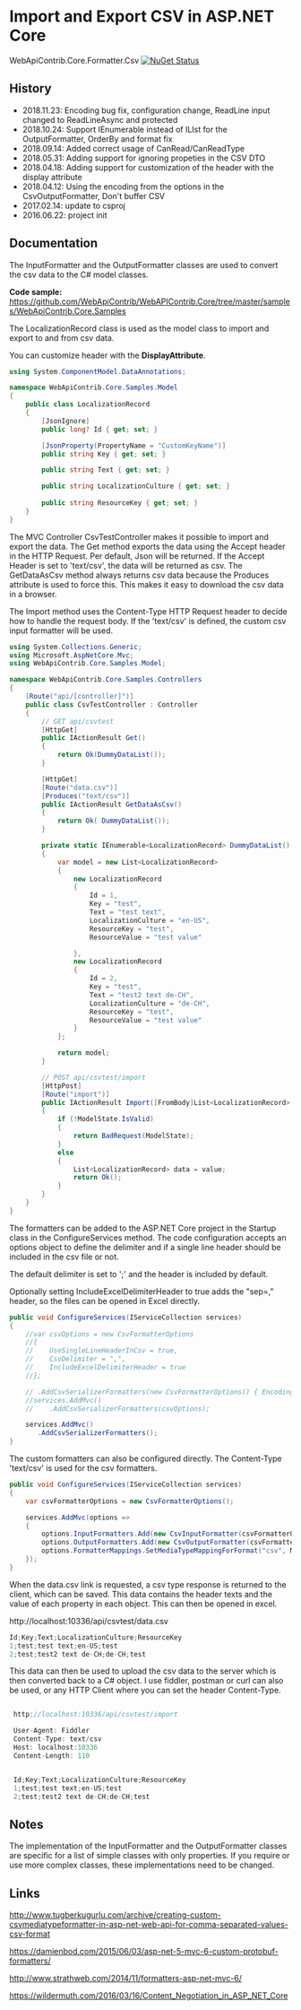 # Import and Export CSV in ASP.NET Core

WebApiContrib.Core.Formatter.Csv [![NuGet Status](http://img.shields.io/nuget/v/WebApiContrib.Core.Formatter.Csv.svg?style=flat-square)](https://www.nuget.org/packages/WebApiContrib.Core.Formatter.Csv/)

## History

- 2018.11.23: Encoding bug fix, configuration change, ReadLine input changed to ReadLineAsync and protected
- 2018.10.24: Support IEnumerable instead of ILIst for the OutputFormatter, OrderBy and format fix
- 2018.09.14: Added correct usage of CanRead/CanReadType
- 2018.05.31: Adding support for ignoring propeties in the CSV DTO
- 2018.04.18: Adding support for customization of the header with the display attribute
- 2018.04.12: Using the encoding from the options in the CsvOutputFormatter, Don't buffer CSV 
- 2017.02.14: update to csproj
- 2016.06.22: project init

## Documentation

The InputFormatter and the OutputFormatter classes are used to convert the csv data to the C# model classes. 

 **Code sample:** https://github.com/WebApiContrib/WebAPIContrib.Core/tree/master/samples/WebApiContrib.Core.Samples

The LocalizationRecord class is used as the model class to import and export to and from csv data.

You can customize header with the  **DisplayAttribute**.

```csharp
using System.ComponentModel.DataAnnotations;

namespace WebApiContrib.Core.Samples.Model
{
    public class LocalizationRecord
    {
        [JsonIgnore]
        public long? Id { get; set; }

        [JsonProperty(PropertyName = "CustomKeyName")]
        public string Key { get; set; }

        public string Text { get; set; }

        public string LocalizationCulture { get; set; }
        
        public string ResourceKey { get; set; }
    }
}

```

The MVC Controller CsvTestController  makes it possible to import and export the data. The Get method exports the data using the Accept header in the HTTP Request. Per default, Json will be returned. If the Accept Header is set to 'text/csv', the data will be returned as csv. The GetDataAsCsv method always returns csv data because the Produces attribute is used to force this. This makes it easy to download the csv data in a browser. 

The Import method uses the Content-Type HTTP Request header to decide how to handle the request body. If the 'text/csv' is defined, the custom csv input formatter will be used.

```csharp
using System.Collections.Generic;
using Microsoft.AspNetCore.Mvc;
using WebApiContrib.Core.Samples.Model;

namespace WebApiContrib.Core.Samples.Controllers
{
    [Route("api/[controller]")]
    public class CsvTestController : Controller
    {
        // GET api/csvtest
        [HttpGet]
        public IActionResult Get()
        {
            return Ok(DummyDataList());
        }

        [HttpGet]
        [Route("data.csv")]
        [Produces("text/csv")]
        public IActionResult GetDataAsCsv()
        {
            return Ok( DummyDataList());
        }

        private static IEnumerable<LocalizationRecord> DummyDataList()
        {
            var model = new List<LocalizationRecord>
            {
                new LocalizationRecord
                {
                    Id = 1,
                    Key = "test",
                    Text = "test text",
                    LocalizationCulture = "en-US",
                    ResourceKey = "test",
                    ResourceValue = "test value"

                },
                new LocalizationRecord
                {
                    Id = 2,
                    Key = "test",
                    Text = "test2 text de-CH",
                    LocalizationCulture = "de-CH",
                    ResourceKey = "test",
                    ResourceValue = "test value"
                }
            };

            return model;
        }

        // POST api/csvtest/import
        [HttpPost]
        [Route("import")]
        public IActionResult Import([FromBody]List<LocalizationRecord> value)
        {
            if (!ModelState.IsValid)
            {
                return BadRequest(ModelState);
            }
            else
            {
                List<LocalizationRecord> data = value;
                return Ok();
            }
        }
    }
}

```

The formatters can be added to the ASP.NET Core project in the Startup class in the ConfigureServices method. The code configuration accepts an options object to define the delimiter and if a single line header should be included in the csv file or not.

The default delimiter is set to ';' and the header is included by default.

Optionally setting IncludeExcelDelimiterHeader to true adds the "sep=,"  header, so the files can be opened in Excel directly.

```csharp
public void ConfigureServices(IServiceCollection services)
{
	//var csvOptions = new CsvFormatterOptions
	//{
	//    UseSingleLineHeaderInCsv = true,
	//    CsvDelimiter = ",",
	//    IncludeExcelDelimiterHeader = true
	//};

	// .AddCsvSerializerFormatters(new CsvFormatterOptions() { Encoding = Encoding.UTF8 })
	//services.AddMvc()
	//    .AddCsvSerializerFormatters(csvOptions);

	services.AddMvc()
	   .AddCsvSerializerFormatters();
}
```

The custom formatters can also be configured directly. The Content-Type 'text/csv' is used for the csv formatters. 

```csharp
public void ConfigureServices(IServiceCollection services)
{
	var csvFormatterOptions = new CsvFormatterOptions();

	services.AddMvc(options =>
	{
		options.InputFormatters.Add(new CsvInputFormatter(csvFormatterOptions));
		options.OutputFormatters.Add(new CsvOutputFormatter(csvFormatterOptions));
		options.FormatterMappings.SetMediaTypeMappingForFormat("csv", MediaTypeHeaderValue.Parse("text/csv"));
	});
}
```

When the data.csv link is requested, a csv type response is returned to the client, which can be saved. This data contains the header texts and the value of each property in each object. This can then be opened in excel.

http://localhost:10336/api/csvtest/data.csv

```csharp
Id;Key;Text;LocalizationCulture;ResourceKey
1;test;test text;en-US;test
2;test;test2 text de-CH;de-CH;test
```

This data can then be used to upload the csv data to the server which is then converted back to a C# object. I use fiddler, postman or curl can also be used, or any HTTP Client where you can set the header Content-Type.

```csharp

 http://localhost:10336/api/csvtest/import 

 User-Agent: Fiddler 
 Content-Type: text/csv 
 Host: localhost:10336 
 Content-Length: 110 


 Id;Key;Text;LocalizationCulture;ResourceKey 
 1;test;test text;en-US;test 
 2;test;test2 text de-CH;de-CH;test 

```

## Notes

The implementation of the InputFormatter and the OutputFormatter classes are specific for a list of simple classes with only properties. If you require or use more complex classes, these implementations need to be changed.

## Links

http://www.tugberkugurlu.com/archive/creating-custom-csvmediatypeformatter-in-asp-net-web-api-for-comma-separated-values-csv-format

https://damienbod.com/2015/06/03/asp-net-5-mvc-6-custom-protobuf-formatters/

http://www.strathweb.com/2014/11/formatters-asp-net-mvc-6/

https://wildermuth.com/2016/03/16/Content_Negotiation_in_ASP_NET_Core
